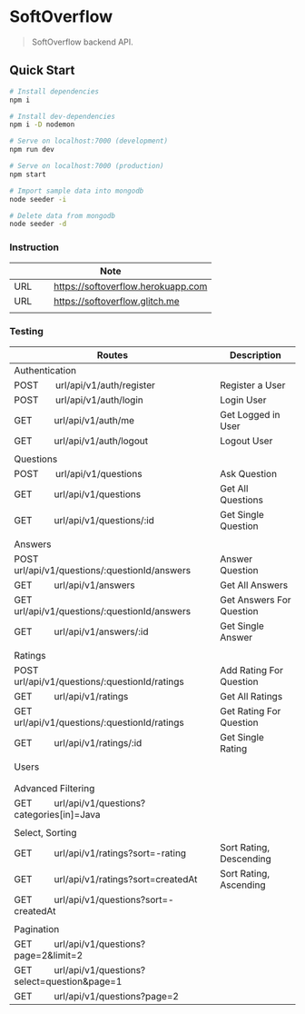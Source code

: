 # SoftOverflow

> SoftOverflow backend API.

## Quick Start

```bash
# Install dependencies
npm i

# Install dev-dependencies
npm i -D nodemon

# Serve on localhost:7000 (development)
npm run dev

# Serve on localhost:7000 (production)
npm start

# Import sample data into mongodb
node seeder -i

# Delete data from mongodb
node seeder -d
```
### Instruction

| Note                                                                            |
| ------------------------------------------------------------------------------- |
| URL &nbsp; &nbsp; &nbsp; &nbsp; https://softoverflow.herokuapp.com              |
| URL &nbsp; &nbsp; &nbsp; &nbsp; https://softoverflow.glitch.me                  |
|                                                                                 |

### Testing

| Routes                                                                          | Description                 |
| ------------------------------------------------------------------------------- | --------------------------- |
| Authentication                                                                  |                             |
| POST &nbsp; &nbsp; &nbsp; url/api/v1/auth/register                              | Register a User             |
| POST &nbsp; &nbsp; &nbsp; url/api/v1/auth/login                                 | Login User                  |
| GET &nbsp; &nbsp; &nbsp; &nbsp; url/api/v1/auth/me                              | Get Logged in User          |
| GET &nbsp; &nbsp; &nbsp; &nbsp; url/api/v1/auth/logout                          | Logout User                 |
|                                                                                 |                             |
| Questions                                                                       |                             |
| POST &nbsp; &nbsp; &nbsp; url/api/v1/questions                                  | Ask Question                |
| GET &nbsp; &nbsp; &nbsp; &nbsp; url/api/v1/questions                            | Get All Questions           |
| GET &nbsp; &nbsp; &nbsp; &nbsp; url/api/v1/questions/:id                        | Get Single Question         |
|                                                                                 |                             |
| Answers                                                                         |                             |
| POST &nbsp; &nbsp; &nbsp; url/api/v1/questions/:questionId/answers              | Answer Question             |
| GET &nbsp; &nbsp; &nbsp; &nbsp; url/api/v1/answers                              | Get All Answers             |
| GET &nbsp; &nbsp; &nbsp; &nbsp; url/api/v1/questions/:questionId/answers        | Get Answers For Question    |
| GET &nbsp; &nbsp; &nbsp; &nbsp; url/api/v1/answers/:id                          | Get Single Answer           |
|                                                                                 |                             |
| Ratings                                                                         |                             |
| POST &nbsp; &nbsp; &nbsp; url/api/v1/questions/:questionId/ratings              | Add Rating For Question     |
| GET &nbsp; &nbsp; &nbsp; &nbsp; url/api/v1/ratings                              | Get All Ratings             |
| GET &nbsp; &nbsp; &nbsp; &nbsp; url/api/v1/questions/:questionId/ratings        | Get Rating For Question     |
| GET &nbsp; &nbsp; &nbsp; &nbsp; url/api/v1/ratings/:id                          | Get Single Rating           |
|                                                                                 |                             |
| Users                                                                           |                             |
|                                                                                 |                             |
|                                                                                 |                             |
| Advanced Filtering                                                              |                             |
| GET &nbsp; &nbsp; &nbsp; &nbsp; url/api/v1/questions?categories[in]=Java        |                             |
|                                                                                 |                             |
| Select, Sorting                                                                 |                             |
| GET &nbsp; &nbsp; &nbsp; &nbsp; url/api/v1/ratings?sort=-rating                 | Sort Rating, Descending     |
| GET &nbsp; &nbsp; &nbsp; &nbsp; url/api/v1/ratings?sort=createdAt               | Sort Rating, Ascending      |
| GET &nbsp; &nbsp; &nbsp; &nbsp; url/api/v1/questions?sort=-createdAt            |                             |
|                                                                                 |                             |
| Pagination                                                                      |                             |
| GET &nbsp; &nbsp; &nbsp; &nbsp; url/api/v1/questions?page=2&limit=2             |                             |
| GET &nbsp; &nbsp; &nbsp; &nbsp; url/api/v1/questions?select=question&page=1     |                             |
| GET &nbsp; &nbsp; &nbsp; &nbsp; url/api/v1/questions?page=2                     |                             |
